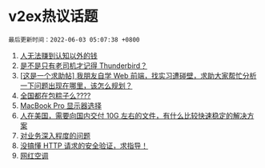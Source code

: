 # v2ex热议话题

`最后更新时间：2022-06-03 05:07:38 +0800`

1. [人无法赚到认知以外的钱](https://www.v2ex.com/t/856873)
1. [是不是只有老司机才记得 Thunderbird？](https://www.v2ex.com/t/856850)
1. [[这是一个求助帖] 我朋友自学 Web 前端，找实习遭碰壁，求助大家帮忙分析一下问题出现在哪里，该怎么规划？](https://www.v2ex.com/t/856890)
1. [全国都在包粽子么????](https://www.v2ex.com/t/856895)
1. [MacBook Pro 显示器选择](https://www.v2ex.com/t/856849)
1. [人在美国，需要向国内交付 10G 左右的文件，有什么比较快速稳定的解决方案](https://www.v2ex.com/t/856842)
1. [对业务深入程度的问题](https://www.v2ex.com/t/856884)
1. [没搞懂 HTTP 请求的安全验证，求指导！](https://www.v2ex.com/t/856998)
1. [网红空调](https://www.v2ex.com/t/856900)

